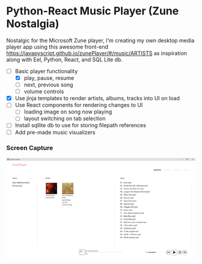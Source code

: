 # Python-React Music Player (Zune Nostalgia)

Nostalgic for the Microsoft Zune player, I'm creating my own desktop media player app using this awesome 
front-end https://javapyscript.github.io/zunePlayer/#/music/ARTISTS as inspiration along 
with Eel, Python, React, and SQL Lite db.

 - [ ] Basic player functionality
	 - [x] play, pause, resume
	 - [ ] next, previous song
	 - [ ] volume controls
- [x] Use jinja templates to render artists, albums, tracks into UI on load 
 - [ ] Use React components for rendering changes to UI
	 - [ ] loading image on song now playing
	 - [ ] layout switching on tab selection
 - [ ] Install sqllite db to use for storing filepath references
 - [ ] Add pre-made music visualizers

### Screen Capture
![UI](https://raw.githubusercontent.com/Deserlo/Zuneish-media-player/master/ui-capture-9-27-20.png)


